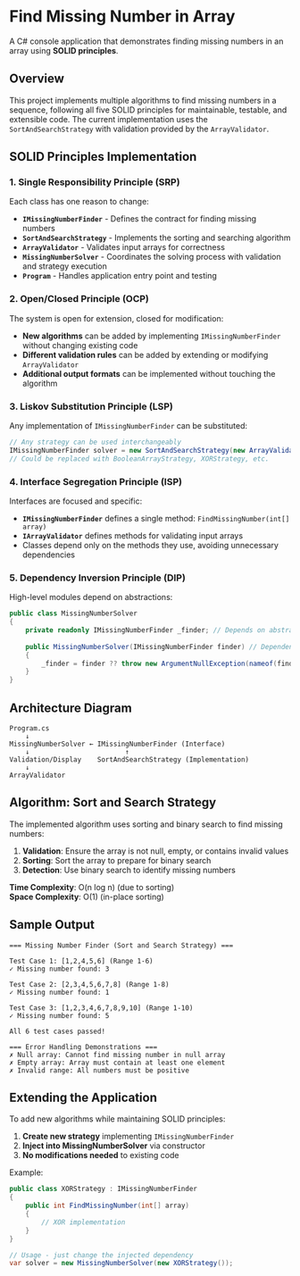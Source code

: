 # Find Missing Number in Array

A C# console application that demonstrates finding missing numbers in an array using **SOLID principles**.

## Overview

This project implements multiple algorithms to find missing numbers in a sequence, following all five SOLID principles for maintainable, testable, and extensible code. The current implementation uses the `SortAndSearchStrategy` with validation provided by the `ArrayValidator`.

## SOLID Principles Implementation

### 1. **Single Responsibility Principle (SRP)**
Each class has one reason to change:

- **`IMissingNumberFinder`** - Defines the contract for finding missing numbers
- **`SortAndSearchStrategy`** - Implements the sorting and searching algorithm
- **`ArrayValidator`** - Validates input arrays for correctness
- **`MissingNumberSolver`** - Coordinates the solving process with validation and strategy execution
- **`Program`** - Handles application entry point and testing

### 2. **Open/Closed Principle (OCP)**
The system is open for extension, closed for modification:

- **New algorithms** can be added by implementing `IMissingNumberFinder` without changing existing code
- **Different validation rules** can be added by extending or modifying `ArrayValidator`
- **Additional output formats** can be implemented without touching the algorithm

### 3. **Liskov Substitution Principle (LSP)**
Any implementation of `IMissingNumberFinder` can be substituted:

```csharp
// Any strategy can be used interchangeably
IMissingNumberFinder solver = new SortAndSearchStrategy(new ArrayValidator());
// Could be replaced with BooleanArrayStrategy, XORStrategy, etc.
```

### 4. **Interface Segregation Principle (ISP)**
Interfaces are focused and specific:

- **`IMissingNumberFinder`** defines a single method: `FindMissingNumber(int[] array)`
- **`IArrayValidator`** defines methods for validating input arrays
- Classes depend only on the methods they use, avoiding unnecessary dependencies

### 5. **Dependency Inversion Principle (DIP)**
High-level modules depend on abstractions:

```csharp
public class MissingNumberSolver
{
    private readonly IMissingNumberFinder _finder; // Depends on abstraction
    
    public MissingNumberSolver(IMissingNumberFinder finder) // Dependency injection
    {
        _finder = finder ?? throw new ArgumentNullException(nameof(finder));
    }
}
```

## Architecture Diagram

```
Program.cs
    ↓
MissingNumberSolver ← IMissingNumberFinder (Interface)
    ↓                        ↑
Validation/Display    SortAndSearchStrategy (Implementation)
    ↓
ArrayValidator
```

## Algorithm: Sort and Search Strategy

The implemented algorithm uses sorting and binary search to find missing numbers:

1. **Validation**: Ensure the array is not null, empty, or contains invalid values
2. **Sorting**: Sort the array to prepare for binary search
3. **Detection**: Use binary search to identify missing numbers

**Time Complexity**: O(n log n) (due to sorting)  
**Space Complexity**: O(1) (in-place sorting)

## Sample Output

```
=== Missing Number Finder (Sort and Search Strategy) ===

Test Case 1: [1,2,4,5,6] (Range 1-6)
✓ Missing number found: 3

Test Case 2: [2,3,4,5,6,7,8] (Range 1-8)  
✓ Missing number found: 1

Test Case 3: [1,2,3,4,6,7,8,9,10] (Range 1-10)
✓ Missing number found: 5

All 6 test cases passed!

=== Error Handling Demonstrations ===
✗ Null array: Cannot find missing number in null array
✗ Empty array: Array must contain at least one element
✗ Invalid range: All numbers must be positive
```

## Extending the Application

To add new algorithms while maintaining SOLID principles:

1. **Create new strategy** implementing `IMissingNumberFinder`
2. **Inject into MissingNumberSolver** via constructor
3. **No modifications needed** to existing code

Example:
```csharp
public class XORStrategy : IMissingNumberFinder
{
    public int FindMissingNumber(int[] array) 
    {
        // XOR implementation
    }
}

// Usage - just change the injected dependency
var solver = new MissingNumberSolver(new XORStrategy());
```